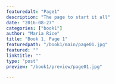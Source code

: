 ```yaml
---
featuredalt: "Page1"
description: "The page to start it all"
date: "2016-08-27"
categories: ["book1"]
author: "Maria Rice"
title: "Book 1, Page 1"
featuredpath: "/book1/main/page01.jpg"
featured: ""
linktitle: ""
type: "post"
preview: "/book1/preview/page01.jpg"

---
```

